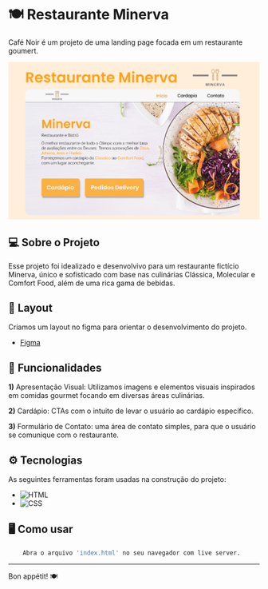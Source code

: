 # 🍽️ Restaurante Minerva
Café Noir é um projeto de uma landing page focada em um restaurante goumert.


<img src="/assets/capa (1).png"/>



## 💻 Sobre o Projeto
Esse projeto foi idealizado e desenvolvivo para um restaurante fictício Minerva, único e sofisticado com base nas culinárias Clássica, Molecular e Comfort Food, além de uma rica gama de bebidas. 


## 🍷 Layout
Criamos um layout no figma para orientar o desenvolvimento do projeto.
- [Figma](https://www.figma.com/file/4ews3IoeyuO1Oq7POckHK0/Restaurante?type=design&node-id=0-1&mode=design&t=7HqgCh3sZZX87xhK-0)


## 🍴 Funcionalidades

**1)** Apresentação Visual: Utilizamos imagens e elementos visuais inspirados em comidas gourmet focando em diversas áreas culinárias.

**2)** Cardápio: CTAs com o intuito de levar o usuário ao cardápio específico.

**3)** Formulário de Contato: uma área de contato simples, para que o usuário se comunique com o restaurante. 


## ⚙️ Tecnologias
As seguintes ferramentas foram usadas na construção do projeto:
- ![HTML](https://img.shields.io/badge/HTML5-E34F26?style=for-the-badge&logo=html5&logoColor=white)
- ![CSS](https://img.shields.io/badge/CSS3-1572B6?style=for-the-badge&logo=css3&logoColor=white)


## 🖥️ Como usar
```bash
    Abra o arquivo 'index.html' no seu navegador com live server.
```
-----
Bon appétit! 🍽️

